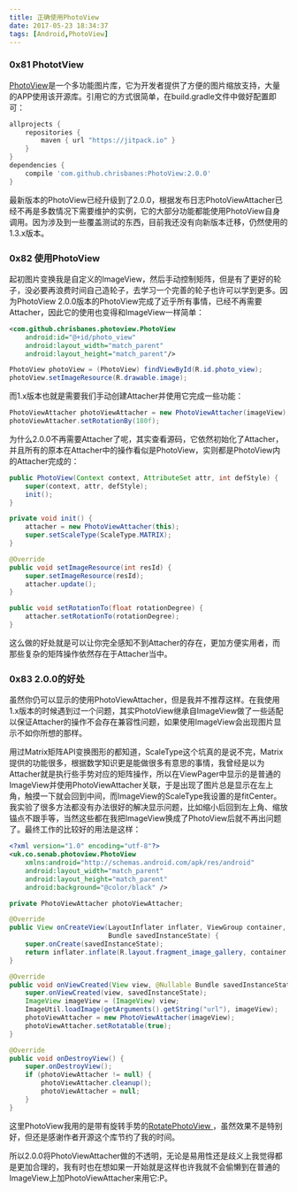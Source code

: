 ```yaml
---
title: 正确使用PhotoView
date: 2017-05-23 18:34:37
tags: [Android,PhotoView]
---
```


### 0x81 PhototView

[PhotoView](https://github.com/chrisbanes/PhotoView)是一个多功能图片库，它为开发者提供了方便的图片缩放支持，大量的APP使用该开源库。引用它的方式很简单，在build.gradle文件中做好配置即可：

```Groovy
allprojects {
    repositories {
        maven { url "https://jitpack.io" }
    }
}
dependencies {
    compile 'com.github.chrisbanes:PhotoView:2.0.0'
}
```

最新版本的PhotoView已经升级到了2.0.0，根据发布日志PhotoViewAttacher已经不再是多数情况下需要维护的实例，它的大部分功能都能使用PhotoView自身调用。因为涉及到一些覆盖测试的东西，目前我还没有向新版本迁移，仍然使用的1.3.x版本。

### 0x82 使用PhotoView

起初图片变换我是自定义的ImageView，然后手动控制矩阵，但是有了更好的轮子，没必要再浪费时间自己造轮子，去学习一个完善的轮子也许可以学到更多。因为PhotoView 2.0.0版本的PhotoView完成了近乎所有事情，已经不再需要Attacher，因此它的使用也变得和ImageView一样简单：

```XML
<com.github.chrisbanes.photoview.PhotoView
    android:id="@+id/photo_view"
    android:layout_width="match_parent"
    android:layout_height="match_parent"/>
```

```Java
PhotoView photoView = (PhotoView) findViewById(R.id.photo_view);
photoView.setImageResource(R.drawable.image);
```

而1.x版本也就是需要我们手动创建Attacher并使用它完成一些功能：

```Java
PhotoViewAttacher photoViewAttacher = new PhotoViewAttacher(imageView);
photoViewAttacher.setRotationBy(180f);
```

为什么2.0.0不再需要Attacher了呢，其实查看源码，它依然初始化了Attacher，并且所有的原本在Attacher中的操作看似是PhotoView，实则都是PhotoView内的Attacher完成的：

```Java
public PhotoView(Context context, AttributeSet attr, int defStyle) {
    super(context, attr, defStyle);
    init();
}

private void init() {
    attacher = new PhotoViewAttacher(this);
    super.setScaleType(ScaleType.MATRIX);
}

@Override
public void setImageResource(int resId) {
    super.setImageResource(resId);
    attacher.update();
}

public void setRotationTo(float rotationDegree) {
    attacher.setRotationTo(rotationDegree);
}
```

这么做的好处就是可以让你完全感知不到Attacher的存在，更加方便实用者，而那些复杂的矩阵操作依然存在于Attacher当中。

<!--more-->

### 0x83 2.0.0的好处

虽然你仍可以显示的使用PhotoViewAttacher，但是我并不推荐这样。在我使用1.x版本的时候遇到过一个问题，其实PhotoView继承自ImageView做了一些适配以保证Attacher的操作不会存在兼容性问题，如果使用ImageView会出现图片显示不如你所想的那样。

用过Matrix矩阵API变换图形的都知道，ScaleType这个坑真的是说不完，Matrix提供的功能很多，根据数学知识更是能做很多有意思的事情，我曾经是以为Attacher就是执行些手势对应的矩阵操作，所以在ViewPager中显示的是普通的ImageView并使用PhotoViewAttacher关联，于是出现了图片总是显示在左上角，触摸一下就会回到中间，而ImageView的ScaleType我设置的是fitCenter。我实验了很多方法都没有办法很好的解决显示问题，比如缩小后回到左上角、缩放锚点不跟手等，当然这些都在我把ImageView换成了PhotoView后就不再出问题了。最终工作的比较好的用法是这样：

```XML
<?xml version="1.0" encoding="utf-8"?>
<uk.co.senab.photoview.PhotoView
    xmlns:android="http://schemas.android.com/apk/res/android"
    android:layout_width="match_parent"
    android:layout_height="match_parent"
    android:background="@color/black" />
```

```Java
private PhotoViewAttacher photoViewAttacher;

@Override
public View onCreateView(LayoutInflater inflater, ViewGroup container,
                         Bundle savedInstanceState) {
    super.onCreate(savedInstanceState);
    return inflater.inflate(R.layout.fragment_image_gallery, container, false);
}

@Override
public void onViewCreated(View view, @Nullable Bundle savedInstanceState) {
    super.onViewCreated(view, savedInstanceState);
    ImageView imageView = (ImageView) view;
    ImageUtil.loadImage(getArguments().getString("url"), imageView);
    photoViewAttacher = new PhotoViewAttacher(imageView);
    photoViewAttacher.setRotatable(true);
}

@Override
public void onDestroyView() {
    super.onDestroyView();
    if (photoViewAttacher != null) {
        photoViewAttacher.cleanup();
        photoViewAttacher = null;
    }
}
```

这里PhotoView我用的是带有旋转手势的[RotatePhotoView
](https://github.com/ChenSiLiang/RotatePhotoView)，虽然效果不是特别好，但还是感谢作者开源这个库节约了我的时间。

所以2.0.0将PhotoViewAttacher做的不透明，无论是易用性还是歧义上我觉得都是更加合理的，我有时也在想如果一开始就是这样也许我就不会偷懒到在普通的ImageView上加PhotoViewAttacher来用它:P。
